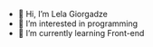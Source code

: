 - 👋 Hi, I’m Lela Giorgadze
- 👀 I’m interested in programming
- 🌱 I’m currently learning Front-end

<!---
lelagiorgadze999/lelagiorgadze999 is a ✨ special ✨ repository because its `README.md` (this file) appears on your GitHub profile.
You can click the Preview link to take a look at your changes.
--->
